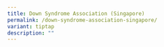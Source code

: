 ```yaml
---
title: Down Syndrome Association (Singapore)
permalink: /down-syndrome-association-singapore/
variant: tiptap
description: ""
---
```

